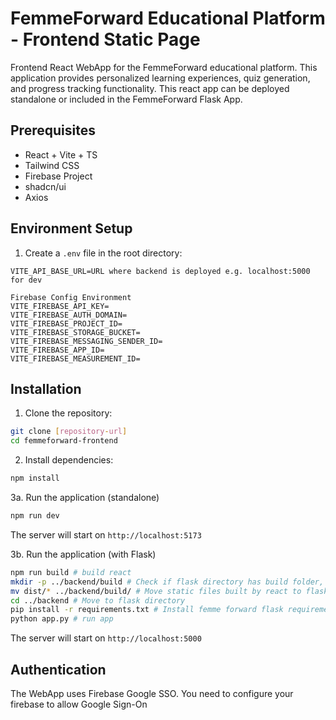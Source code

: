 # FemmeForward Educational Platform - Frontend Static Page

Frontend React WebApp for the FemmeForward educational platform. This application provides personalized learning experiences, quiz generation, and progress tracking functionality. This react app can be deployed standalone or included in the FemmeForward Flask App.

## Prerequisites

- React + Vite + TS
- Tailwind CSS
- Firebase Project
- shadcn/ui
- Axios

## Environment Setup

1. Create a `.env` file in the root directory:
```
VITE_API_BASE_URL=URL where backend is deployed e.g. localhost:5000 for dev

Firebase Config Environment
VITE_FIREBASE_API_KEY=
VITE_FIREBASE_AUTH_DOMAIN=
VITE_FIREBASE_PROJECT_ID=
VITE_FIREBASE_STORAGE_BUCKET=
VITE_FIREBASE_MESSAGING_SENDER_ID=
VITE_FIREBASE_APP_ID=
VITE_FIREBASE_MEASUREMENT_ID=
```

## Installation

1. Clone the repository:
```bash
git clone [repository-url]
cd femmeforward-frontend
```

2. Install dependencies:
```bash
npm install
```

3a. Run the application (standalone)
```bash
npm run dev
```

The server will start on `http://localhost:5173`

3b. Run the application (with Flask)
```bash
npm run build # build react
mkdir -p ../backend/build # Check if flask directory has build folder, create if it doesn't exist
mv dist/* ../backend/build/ # Move static files built by react to flask build directory
cd ../backend # Move to flask directory
pip install -r requirements.txt # Install femme forward flask requirements
python app.py # run app
```
The server will start on `http://localhost:5000`

## Authentication

The WebApp uses Firebase Google SSO. You need to configure your firebase to allow Google Sign-On

